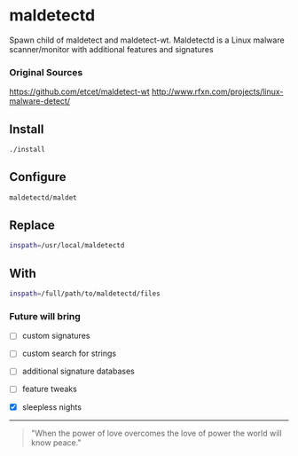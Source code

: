 maldetectd
==========

Spawn child of maldetect and maldetect-wt. Maldetectd is a Linux malware scanner/monitor with additional features and signatures

### Original Sources

https://github.com/etcet/maldetect-wt 
http://www.rfxn.com/projects/linux-malware-detect/

## Install

```bash
./install
```

## Configure

```bash
maldetectd/maldet
```

## Replace

```bash
inspath=/usr/local/maldetectd
```

## With

``` bash
inspath=/full/path/to/maldetectd/files
```
### Future will bring

- [ ] custom signatures
- [ ] custom search for strings
- [ ] additional signature databases
- [ ] feature tweaks
- [x] sleepless nights


---

> "When the power of love overcomes the love of power the world will know peace."